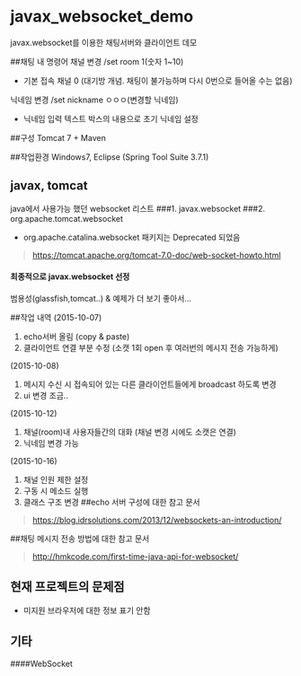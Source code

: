 # javax_websocket_demo

javax.websocket를 이용한 채팅서버와 클라이언트 데모

##채팅 내 명령어
채널 변경
/set room 1(숫자 1~10)
* 기본 접속 채널 0 (대기방 개념. 채팅이 불가능하며 다시 0번으로 들어올 수는 없음)

닉네임 변경
/set nickname ㅇㅇㅇ(변경할 닉네임)
* 닉네임 입력 텍스트 박스의 내용으로 초기 닉네임 설정

##구성
Tomcat 7 + Maven

##작업환경
Windows7, Eclipse (Spring Tool Suite 3.7.1)

## javax, tomcat
java에서 사용가능 했던 websocket 리스트
###1. javax.websocket
###2. org.apache.tomcat.websocket

* org.apache.catalina.websocket 패키지는 Deprecated 되었음
>https://tomcat.apache.org/tomcat-7.0-doc/web-socket-howto.html

#### 최종적으로 javax.websocket 선정
범용성(glassfish,tomcat..) & 예제가 더 보기 좋아서...

##작업 내역
(2015-10-07)

 1. echo서버 올림 (copy & paste)
2. 클라이언트 연결 부분 수정 (소캣 1회 open 후 여러번의 메시지 전송 가능하게)

(2015-10-08)

1. 메시지 수신 시 접속되어 있는 다른 클라이언트들에게 broadcast 하도록 변경
2. ui 변경 조금.. 

(2015-10-12)

1. 채널(room)내 사용자들간의 대화 (채널 변경 시에도 소캣은 연결)
2. 닉네임 변경 가능

(2015-10-16)

1. 채널 인원 제한 설정
2. 구동 시 메소드 실행
3. 클래스 구조 변경
##echo 서버 구성에 대한 참고 문서
>https://blog.idrsolutions.com/2013/12/websockets-an-introduction/

##채팅 메시지 전송 방법에 대한 참고 문서
>http://hmkcode.com/first-time-java-api-for-websocket/

## 현재 프로젝트의 문제점
* 미지원 브라우저에 대한 정보 표기 안함



## 기타
####WebSocket
 